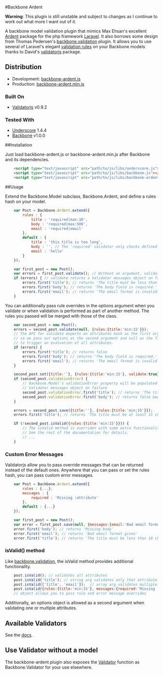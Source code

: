 #Backbone Ardent

__Warning__: This plugin is still unstable and subject to changes as I continue to work out what more I want out of it.

A backbone model validation plugin that mimics Max Ehsan's excellent [Ardent](https://github.com/laravelbook/ardent) package for the php framework [Laravel](http://laravel.com/). It also borrows some design from Thomas Pedersen's [backbone.validation](https://github.com/thedersen/backbone.validation) plugin. It allows you to use several of Laravel's elegant [validation rules](http://laravel.com/docs/validation) on your Backbone models thanks to David's [validatorjs](https://github.com/skaterdav85/validatorjs) package.

## Distribution

* Development: [backbone-ardent.js](https://raw.github.com/jgallred/backbone-ardent/master/dist/backbone-ardent.js)
* Production:  [backbone-ardent.min.js](https://raw.github.com/jgallred/backbone-ardent/master/dist/backbone-ardent.min.js)

### Built On
* [Validatorjs](https://github.com/skaterdav85/validatorjs) v0.9.2

### Tested With
* [Underscore](http://underscorejs.org/) 1.4.4
* [Backbone](http://backbonejs.org/) v1.0.0

##Installation

Just load backbone-ardent.js or backbone-ardent.min.js after Backbone and its dependencies.

```html
    <script type="text/javascript" src="path/to/js/libs/underscore.js"></script>
    <script type="text/javascript" src="path/to/js/libs/backbone.js"></script>
    <script type="text/javascript" src="path/to/js/libs/backbone-ardent.js"></script>
```

##Usage

Extend the Backbone.Model subclass, Backbone.Ardent, and define a rules hash on your model.

```js
    var Post = Backbone.Ardent.extend({
        rules : {
            title : 'required|max:10',
            body : 'required|max:500',
            email : 'required|email'
        },
        default : {
            title : 'this title is too long',
            body : '', // The 'required' validator only checks defined attributes
            email : 'hello'
        }
    });

    var first_post = new Post();
    var errors = first_post.validate(); // Without an argument, validates all attributes on the model
    if (errors) { // validate returns a Validator messages object on failure
        errors.first('title'); // returns 'The title must be less than 10 characters.'
        errors.first('body'); // returns 'The body field is required.'
        errors.first('email'); // returns 'The email format is invalid.'
    }
```

You can additionally pass rule overrides in the options argument when you validate or when validation is performed as part of another method. The rules you passed will be merged with those of the class.

```js
    var second_post = new Post();
    errors = second_post.validate(null, {rules:{title:'min:15'}}); 
    // The API for validate expects an attributes hash as the first argument, 
    // so we pass our options as the second argument and null as the first 
    // to trigger an evaluation of all attributes.
    if (errors) { 
        errors.first('title'); // returns false
        errors.first('body'); // returns 'The body field is required.'
        errors.first('email'); // returns 'The email format is invalid.'
    }

    second_post.set({title:''}, {rules:{title:'min:15'}, validate:true});
    if (second_post.validationError) { 
        // Backbone.Model's validationError property will be populated with the
        // Validator messages object on failure
        second_post.validationError.first('title'); // returns 'The title must be at least 15 characters.'
        second_post.validationError.first('body'); // returns false because only the passed attributes are checked
    }

    errors = second_post.save({title:''}, {rules:{title:'min:15'}});
    errors.first('title'); // returns 'The title must be at least 15 characters.'

    if (!second_post.isValid({rules:{title:'min:15'}})) {
        // The isValid method is overriden with some extra functionality.
        // See the rest of the documentation for details.
        // ...
    }
```

### Custom Error Messages

Validatorjs allow you to pass override messages that can be returned instead of the default ones. Anywhere that you can pass or set the rules hash, you can pass custom error messages.

```js
    var Post = Backbone.Ardent.extend({
        rules : {...},
        messages : {
            required : 'Missing :attribute'
        },
        default : {...}
    });

    var first_post = new Post();
    var error = first_post.save(null, {messages:{email:'Bad email format given'}});
    error.first('body'); // returns 'Missing body'
    error.first('email'); // returns 'Bad email format given'
    error.first('title'); // returns 'The title must be less than 10 characters.'
```

### isValid() method

Like [backbone.validation](https://github.com/thedersen/backbone.validation), the isValid method provides additional functionality.


```js
    post.isValid(); // validates all attributes
    post.isValid('title'); // string arg validates only that attribute
    post.isValid(['title', 'email']);  // array arg validates multiple attributes
    post.isValid({rules:{title:'min:15'}, messages:{required:'Missing :attribute'}});  
    // object allows you to pass rule and error message overrides
```
Additionally, an options object is allowed as a second argument when validating one or multiple attributes.

## Available Validators

See the [docs](https://github.com/skaterdav85/validatorjs#validation-rules).

## Use Validator without a model

The backbone-ardent plugin also exposes the [Validator](https://github.com/skaterdav85/validatorjs) function as Backbone.Validator for your use elsewhere.